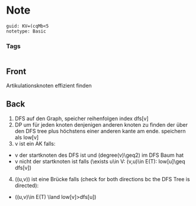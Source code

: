 # Note
```
guid: KV=(cqMb<5
notetype: Basic
```

### Tags
```
```

## Front
Artikulationsknoten effizient finden

## Back
1. DFS auf den Graph, speicher reihenfolgen index dfs[v]
2. DP um für jeden knoten denjenigen anderen knoten zu finden der über den DFS tree plus höchstens einer anderen kante am ende. speichern als low[v]
3. v ist ein AK falls:
- v der startknoten des DFS ist und \(degree(v)\geq2\) im DFS Baum hat
- v nicht der startknoten ist falls \(\exists u\in V: (v,u)\in E(T): low[u]\geq dfs[v]\)
4. \((u,v)\) ist eine Brücke falls (check for both directions bc the DFS Tree is directed):
- \((u,v)\in E(T) \land low[v]>dfs[u]\)
